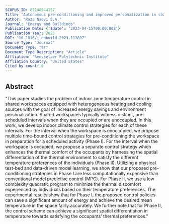 ```yaml
---
SCOPUS_ID: 85148944157
Title: "Autonomous pre-conditioning and improved personalization in shared workspaces through data-driven predictive control"
Author: "Raza Naqvi S.A."
Journal: "Energy and Buildings"
Publication Date: {'$date': '2023-04-15T00:00:00Z'}
Publication Year: 2023
DOI: "10.1016/j.enbuild.2023.112897"
Source Type: "Journal"
Document Type: "ar"
Document Type Description: "Article"
Affliation: "Rensselaer Polytechnic Institute"
Affliation Country: "United States"
Cited by count: 0
---
```


## Abstract
"This paper studies the problem of indoor zone temperature control in shared workspaces equipped with heterogeneous heating and cooling sources with the goal of increased energy savings and environment personalization. Shared workspaces typically witness distinct, pre-scheduled intervals when they are occupied or are unoccupied. In this work, we develop indoor climate control strategies for each of these intervals. For the interval when the workspace is unoccupied, we propose multiple time-bound control strategies for pre-conditioning the workspace in preparation for a scheduled activity (Phase I). For the interval when the workspace is occupied, we propose a separate control strategy which enhances the thermal comfort of the occupants by harnessing the spatial differentiation of the thermal environment to satisfy the different temperature preferences of the individuals (Phase II). Utilizing a physical test-bed and data-driven model learning, we show that our proposed pre-conditioning strategies in Phase I are less computationally expensive than conventional model predictive control (MPC). For Phase II, we use a low complexity quadratic program to minimize the thermal discomfort experienced by individuals based on their temperature preferences. The experimental results show that for Phase I, the proposed control policies can save a significant amount of energy and achieve the desired mean temperature in the space fairly accurately. We further note that for Phase II, the control scheme can achieve a significant spatial differentiation in temperature towards satisfying the occupants’ thermal preferences."

